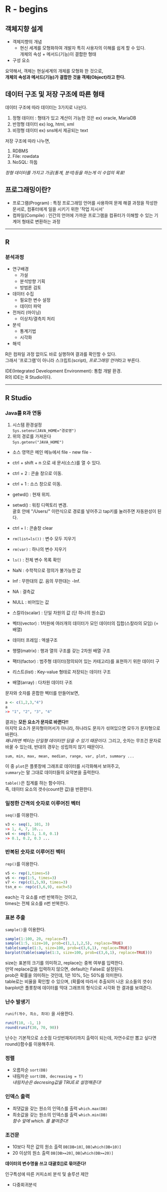 # R - begins


## 객체지향 설계

- 객체지향의 개념
    - 현신 세계를 모형화하여 개발자 특히 사용자의 이해를 쉽게 할 수 있다.  
    개체의 속성 + 메서드(기능)이 결합한 형태
- 구성 요소 

요약해서, 객체는 현실세계의 개체를 모형화 한 것으로,  
**개체의 속성과 메서드(기능)가 결합한 것을 객체(Object)라고 한다.**

## 데이터 구조 및 저장 구조에 따른 형태

데이터 구조에 따라 데이터는 3가지로 나뉜다. 

1. 정형 데이터 : 형태가 있고 계산이 가능한 것은 ex) oracle, MariaDB
2. 반정형 데이터 ex) log, html, xml
3. 비정형 데이터 ex) sns에서 제공되는 text

저장 구조에 따라 나누면, 

1. RDBMS
2. File: rowdata
3. NoSQL: 하둡

*정형 데이터를 가지고 가공(통계, 분석)등을 하는게 이 수업의 목표!*

## 프로그래밍이란?

- 프로그램(Program) : 특정 프로그래밍 언어를 사용하여 문제 해결 과정을 작성한 문서로, 컴퓨터에게 일을 시키기 위한 '작업 지시서'
- 컴파일(Compile) : 인간의 언어에 가까운 프로그램을 컴퓨터가 이해할 수 있는 기계어 형태로 변환하는 과정

---

## R

### 분석과정

- 연구배경
    - 가설
    - 분석방향 기획
    - 방법론 검토
- 데이터 수집
    - 필요한 변수 설정
    - 데이터 파악
- 전처리 (마이닝)
    - 이상치/결측치 처리
- 분석
    - 통계기법
    - 시각화
- 해석

R은 컴파일 과정 없이도 바로 실행하여 결과를 확인할 수 있다.   
그래서 '프로그램'이 아니라 스크립트(script), *프로그래밍 언어*라고 부른다.

IDE(Integrated Development Environment): 통합 개발 환경.  
R의 IDE는 R Studio이다.  

---

## R Studio

### Java를 R과 연동  

1. 시스템 환경설정   
`Sys.setenv(JAVA_HOME="경로명")`  
2. 위의 경로를 가져온다  
`Sys.getenv("JAVA_HOME")`  

- 소스 영역은 메인 메뉴에서 file - new file - 
- ctrl + shift + n 으로 새 문서(소스)를 열 수 있다. 
- ctrl + 2 : 콘솔 창으로 이동. 
- ctrl + 1 : 소스 창으로 이동.
- getwd() : 현재 위치.
- setwd() : 워킹 디렉토리 변경.  
괄호 안에 "/Users/" 이런식으로 경로를 넣어주고 tap키를 눌러주면 자동완성이 된다.
- ctrl + l : 콘솔창 clear
- `rm(list=ls())` : 변수 모두 지우기
- `rm(var)` : 하나의 변수 지우기 
- `ls()` : 전체 변수 목록 확인
- NaN : 수학적으로 정의가 불가능한 값
- Inf : 무한대의 값. 음의 무한대는 -Inf.
- NA : 결측값
- NULL : 비어있는 값


- 스칼라(scalar) : 단일 차원의 값 (단 하나의 원소값)
- 벡터(vector) : 1차원에 여러개의 데이터가 모인 데이터의 집합(스칼라의 모임) (=배열)
- 데이터 프레임 : 엑셀구조
- 행렬(matrix) : 행과 열의 구조를 갖는 2차원 배열 구조
- 팩터(factor) : 범주형 데이터(정의되어 있는 카테고리)를 표현하기 위한 데이터 구
- 리스트(list) : Key-value 형태로 저장되는 데이터 구조
- 배열(array) : 다차원 데이터 구조

문자와 숫자를 혼합한 벡터를 만들어보면, 
```r
a <- c(1,2,3,"4")
a
>> "1", "2", "3", "4"
```

결과는 **모든 요소가 문자로 바뀐다!!**  
마지막 요소가 문자형이어서가 아니라, 하나라도 문자가 섞여있으면 모두가 문자형으로 바뀐다.  
*왜냐하면 벡터는 단일형 데이터만 담을 수 있기 때문이다.*
그리고, 숫자는 무조건 문자로 바꿀 수 있는데, 반대의 경우는 성립하지 않기 때문이다. 

`sum, min, max, mean, median, range, var, plot, summary ...`

이 중 `plot`은 플롯창에 그래프로 데이터를 시각화해서 보여주고,  
`summary`는 말 그대로 데이터들의 요약본을 출력한다.  

`table()`은 집계를 하는 함수이다.  
즉, 데이터 요소의 갯수(count한 값)을 반환한다.   


### 일정한 간격의 숫자로 이루어진 벡터 

`seq()`를 이용한다.  

```r
v3 <- seq(1, 101, 3)  
>> 1, 4, 7, 10...
v4 <- seq(0.1, 1.0, 0.1)
>> 0.1, 0.2, 0.3 ...
```

### 반복된 숫자로 이루어진 벡터 

`rep()`를 이용한다.

```r
v5 <- rep(1,times=5)
v6 <- rep(1:5, times=3)
v7 <- rep(c(1,5,9), times=3)
tsn_e <- rep(c(3,6,9), each=5)
```

each는 각 요소를 n번 반복하는 것이고,  
times는 전체 요소를 n번 반복한다. 

### 표본 추출

`sample()`을 이용한다. 

```r
sample(1:100, 20, replace=T)
sample(1:5, size=10, prob=c(1,1,1,2,5), replace=TRUE)
table(sample(1:3, size=100, prob=c(3,6,1), replace=TRUE))
barplot(table(sample(1:3, size=100, prob=c(3,6,1), replace=TRUE)))
```

size는 표본의 크기를 의미하고, replace는 중복 여부를 입력한다.   
만약 replace값을 입력하지 않으면, default는 False로 설정된다.  
prob은 확률을 의미하는 것인데, 1은 10%, 5는 50%를 의미한다.  
table로는 비율을 확인할 수 있으며, (확률에 따라서 추출되어 나온 요소들의 갯수)  
barplot은 플롯창에 데이터를 막대 그래프의 형식으로 시각화 한 결과를 보여준다.  

### 난수 발생기

`runif(개수, 최소, 최대)` 을 사용한다. 

```r
runif(10, -1, 1)
round(runif(30, 70, 90))
```

난수는 기본적으로 소숫점 다섯번재자리까지 출력이 되는데, 자연수로만 뽑고 싶다면  
round()함수를 이용해주자.

### 정렬

- 오름차순
`sort(DB)`
- 내림차순
`sort(DB, decreasing = T)`  
*내림차순은 decresing값을 TRUE로 설정해준다!*

### 인덱스 출력

- 최댓값을 갖는 원소의 인덱스를 출력
`which.max(DB)`
- 최솟값을 갖는 원소의 인덱스를 출력
`which.min(DB)`  
*함수 앞에 which. 를 붙여준다!*

### 조건문 

- 10보다 작은 값의 원소 출력
`DB[DB<10]`, `DB[which(DB<10)]`
- 20 이상의 원소 출력
`DB[DB>=20]`, `DB[which(DB>=20)]`

**데이터의 변수명을 쓰고 대괄호[]로 묶어준다!**


인구특성에 따른 커피소비 분석 및 솔루션 제안
- 다중회귀분석
